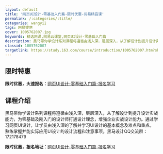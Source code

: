 ```yaml
---
layout: default
title: '网页UI设计-零基础入门篇-限时优惠-网易精品课'
permalink: /:categories/:title/
categories: wangyi2
tags: 网易提供
cover: 1005762007.jpg
keywords: 精选网课,网易云课堂,网页UI设计-零基础入门篇
description: 黑马带你学设计系列课程将遵循由浅入深，层层深入，从了解设计到提升设计实战能力，为零基础及刚入门的设计师打通设计理念，增强
classid: 1005762007
targetlink: https://study.163.com/course/introduction/1005762007.htm?share=1&shareId=1025206652&utm_campaign=share&utm_medium=iphoneShare&utm_source=&utm_u=1025206652
---
```


## 限时特惠

**限时优惠，火速报名**：[网页UI设计-零基础入门篇-报名学习](https://study.163.com/course/introduction/1005762007.htm?share=1&shareId=1025206652&utm_campaign=share&utm_medium=iphoneShare&utm_source=&utm_u=1025206652)

## 课程介绍

黑马带你学设计系列课程将遵循由浅入深，层层深入，从了解设计到提升设计实战能力，为零基础及刚入门的设计师打通设计理念，增强企业实战设计能力。通过学习网页UI设计，让学员由浅入深的了解并学习UI设计的基本概念及难点和重点。熟练掌握并能实际应用UI设计的设计流程和注意事项。黑马设计QQ交流群：172178479

**限时优惠，报名地址**：[网页UI设计-零基础入门篇-报名学习](https://study.163.com/course/introduction/1005762007.htm?share=1&shareId=1025206652&utm_campaign=share&utm_medium=iphoneShare&utm_source=&utm_u=1025206652)

